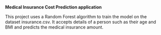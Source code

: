 **Medical Insurance Cost Prediction application**

This project uses a Random Forest algorithm to train the model on the dataset insurance.csv. It accepts details of a person such as their age and BMI and predicts the medical insurance amount.
